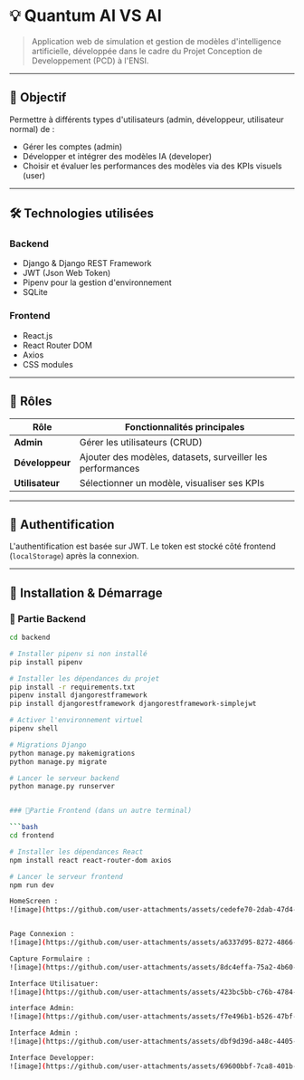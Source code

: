 # 💡 Quantum AI VS AI

> Application web de simulation et gestion de modèles d'intelligence artificielle, développée dans le cadre du Projet Conception de Developpement (PCD) à l'ENSI.

---

## 🎯 Objectif

Permettre à différents types d'utilisateurs (admin, développeur, utilisateur normal) de :
- Gérer les comptes (admin)
- Développer et intégrer des modèles IA (developer)
- Choisir et évaluer les performances des modèles via des KPIs visuels (user)

---

## 🛠️ Technologies utilisées

### Backend
- Django & Django REST Framework
- JWT (Json Web Token)
- Pipenv pour la gestion d'environnement
- SQLite 

### Frontend
- React.js
- React Router DOM
- Axios
- CSS modules

---

## 👥 Rôles

| Rôle                   | Fonctionnalités principales                                                     |
|-----------------------|--------------------------------------------------------------------------------|
| **Admin**           | Gérer les utilisateurs (CRUD)                                                |
| **Développeur** | Ajouter des modèles, datasets, surveiller les performances |
| **Utilisateur**      | Sélectionner un modèle, visualiser ses KPIs                        |

---

## 🔐 Authentification

L'authentification est basée sur JWT. Le token est stocké côté frontend (`localStorage`) après la connexion.

---

## 🚀 Installation & Démarrage

### 🧩 Partie Backend

```bash
cd backend

# Installer pipenv si non installé
pip install pipenv

# Installer les dépendances du projet
pip install -r requirements.txt
pipenv install djangorestframework
pip install djangorestframework djangorestframework-simplejwt

# Activer l'environnement virtuel
pipenv shell

# Migrations Django
python manage.py makemigrations
python manage.py migrate

# Lancer le serveur backend
python manage.py runserver


### 🧩Partie Frontend (dans un autre terminal)

```bash
cd frontend

# Installer les dépendances React
npm install react react-router-dom axios

# Lancer le serveur frontend
npm run dev

HomeScreen :
![image](https://github.com/user-attachments/assets/cedefe70-2dab-47d4-84b8-e6725804360d)


Page Connexion :
![image](https://github.com/user-attachments/assets/a6337d95-8272-4866-8727-18c457beb5d5)

Capture Formulaire :
![image](https://github.com/user-attachments/assets/8dc4effa-75a2-4b60-a2e0-cecfec211800)

Interface Utilisatuer:
![image](https://github.com/user-attachments/assets/423bc5bb-c76b-4784-8406-3ab3dff9fc23)

interface Admin:
![image](https://github.com/user-attachments/assets/f7e496b1-b526-47bf-a708-acb78991d361)

Interface Admin : 
![image](https://github.com/user-attachments/assets/dbf9d39d-a48c-4405-ac62-249abeecfacc)

Interface Developper:
![image](https://github.com/user-attachments/assets/69600bbf-7ca8-401b-bd68-edc4d5c09292)



